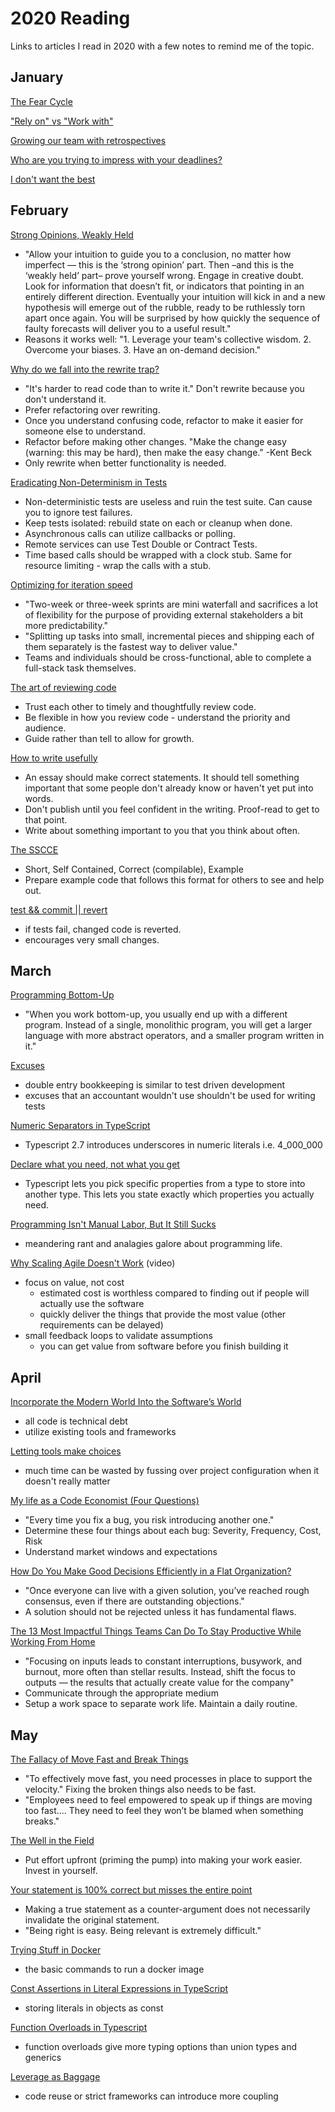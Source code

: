 # 2020 Reading

Links to articles I read in 2020 with a few notes to remind me of the topic.

## January

[The Fear Cycle](https://www.michaelnygard.com/blog/2015/07/the-fear-cycle/)

["Rely on" vs "Work with"](https://blog.atomist.com/rely-on-vs-work-with/)

[Growing our team with retrospectives](https://blog.plaid.com/growing-our-team-with-retrospectives/)

[Who are you trying to impress with your deadlines?](http://jatins.gitlab.io/me/why-deadline/)

[I don't want the best](https://blog.jessitron.com/2020/01/09/i-dont-want-the-best/)

## February

[Strong Opinions, Weakly Held](https://medium.com/@ameet/strong-opinions-weakly-held-a-framework-for-thinking-6530d417e364)

- "Allow your intuition to guide you to a conclusion, no matter how imperfect — this is the ‘strong opinion’ part. Then –and this is the ‘weakly held’ part– prove yourself wrong. Engage in creative doubt. Look for information that doesn’t fit, or indicators that pointing in an entirely different direction. Eventually your intuition will kick in and a new hypothesis will emerge out of the rubble, ready to be ruthlessly torn apart once again. You will be surprised by how quickly the sequence of faulty forecasts will deliver you to a useful result."
- Reasons it works well: "1. Leverage your team's collective wisdom. 2. Overcome your biases. 3. Have an on-demand decision."

[Why do we fall into the rewrite trap?](https://www.justindfuller.com/2020/01/why-do-we-fall-into-the-rewrite-trap/)

- "It's harder to read code than to write it." Don't rewrite because you don't understand it.
- Prefer refactoring over rewriting.
- Once you understand confusing code, refactor to make it easier for someone else to understand.
- Refactor before making other changes. "Make the change easy (warning: this may be hard), then make the easy change." -Kent Beck
- Only rewrite when better functionality is needed.

[Eradicating Non-Determinism in Tests](https://martinfowler.com/articles/nonDeterminism.html)

- Non-deterministic tests are useless and ruin the test suite. Can cause you to ignore test failures.
- Keep tests isolated: rebuild state on each or cleanup when done.
- Asynchronous calls can utilize callbacks or polling.
- Remote services can use Test Double or Contract Tests.
- Time based calls should be wrapped with a clock stub. Same for resource limiting - wrap the calls with a stub.

[Optimizing for iteration speed](https://erikbern.com/2017/07/06/optimizing-for-iteration-speed.html)

- "Two-week or three-week sprints are mini waterfall and sacrifices a lot of flexibility for the purpose of providing external stakeholders a bit more predictability."
- "Splitting up tasks into small, incremental pieces and shipping each of them separately is the fastest way to deliver value."
- Teams and individuals should be cross-functional, able to complete a full-stack task themselves.

[The art of reviewing code](https://blog.usejournal.com/the-art-of-reviewing-code-e10a3a830a2e)

- Trust each other to timely and thoughtfully review code.
- Be flexible in how you review code - understand the priority and audience.
- Guide rather than tell to allow for growth.

[How to write usefully](http://paulgraham.com/useful.html)

- An essay should make correct statements. It should tell something important that some people don't already know or haven't yet put into words.
- Don't publish until you feel confident in the writing. Proof-read to get to that point.
- Write about something important to you that you think about often.

[The SSCCE](http://sscce.org/)

- Short, Self Contained, Correct (compilable), Example
- Prepare example code that follows this format for others to see and help out.

[test && commit || revert](https://medium.com/@kentbeck_7670/test-commit-revert-870bbd756864)

- if tests fail, changed code is reverted.
- encourages very small changes.

## March

[Programming Bottom-Up](http://www.paulgraham.com/progbot.html)

- "When you work bottom-up, you usually end up with a different program. Instead of a single, monolithic program, you will get a larger language with more abstract operators, and a smaller program written in it."

[Excuses](http://blog.cleancoder.com/uncle-bob/2017/12/18/Excuses.html)

- double entry bookkeeping is similar to test driven development
- excuses that an accountant wouldn't use shouldn't be used for writing tests

[Numeric Separators in TypeScript](https://mariusschulz.com/blog/numeric-separators-in-typescript)

- Typescript 2.7 introduces underscores in numeric literals i.e. 4_000_000

[Declare what you need, not what you get](https://blog.atomist.com/declare-what-you-need-not-what-you-get)

- Typescript lets you pick specific properties from a type to store into another type. This lets you state exactly which properties you actually need.

[Programming Isn't Manual Labor, But It Still Sucks](https://mashable.com/2014/04/30/programming-sucks)

- meandering rant and analagies galore about programming life.

[Why Scaling Agile Doesn't Work](https://www.youtube.com/watch?v=2zYxWEZ0gYg) (video)

- focus on value, not cost
  - estimated cost is worthless compared to finding out if people will actually use the software
  - quickly deliver the things that provide the most value (other requirements can be delayed)
- small feedback loops to validate assumptions
  - you can get value from software before you finish building it

## April

[Incorporate the Modern World Into the Software’s World](https://blog.atomist.com/modern-software-world)

- all code is technical debt
- utilize existing tools and frameworks

[Letting tools make choices](https://www.jackfranklin.co.uk/blog/letting-tools-make-choices)

- much time can be wasted by fussing over project configuration when it doesn't really matter

[My life as a Code Economist (Four Questions)](https://ericsink.com/articles/Four_Questions.html)

- "Every time you fix a bug, you risk introducing another one."
- Determine these four things about each bug: Severity, Frequency, Cost, Risk
- Understand market windows and expectations

[How Do You Make Good Decisions Efficiently in a Flat Organization?](https://doist.com/blog/decision-making-flat-organization)

- "Once everyone can live with a given solution, you’ve reached rough consensus, even if there are outstanding objections."
- A solution should not be rejected unless it has fundamental flaws.

[The 13 Most Impactful Things Teams Can Do To Stay Productive While Working From Home](https://doist.com/blog/work-from-home-advice)

- "Focusing on inputs leads to constant interruptions, busywork, and burnout, more often than stellar results. Instead, shift the focus to outputs — the results that actually create value for the company"
- Communicate through the appropriate medium
- Setup a work space to separate work life. Maintain a daily routine.

## May

[The Fallacy of Move Fast and Break Things](https://devops.com/the-fallacy-of-move-fast-and-break-things)

- "To effectively move fast, you need processes in place to support the velocity." Fixing the broken things also needs to be fast.
- "Employees need to feel empowered to speak up if things are moving too fast.... They need to feel they won’t be blamed when something breaks."

[The Well in the Field](https://avdi.codes/the-well-in-the-field/?utm_source=drip&utm_medium=email&utm_campaign=SIGAVDI+%2383%3A+Cream+Cheese+BBQ+Chicken+Edition)

- Put effort upfront (priming the pump) into making your work easier. Invest in yourself.

[Your statement is 100% correct but misses the entire point](https://nibblestew.blogspot.com/2020/04/your-statement-is-100-correct-but.html)

- Making a true statement as a counter-argument does not necessarily invalidate the original statement.
- "Being right is easy. Being relevant is extremely difficult."

[Trying Stuff in Docker](https://www.rubytapas.com/2020/02/11/trying-stuff-in-docker-2)

- the basic commands to run a docker image

[Const Assertions in Literal Expressions in TypeScript](https://mariusschulz.com/blog/const-assertions-in-literal-expressions-in-typescript)

- storing literals in objects as const

[Function Overloads in Typescript](https://mariusschulz.com/blog/function-overloads-in-typescript)

- function overloads give more typing options than union types and generics

[Leverage as Baggage](https://jessitron.com/2020/05/17/leverage-as-baggage/)

- code reuse or strict frameworks can introduce more coupling
